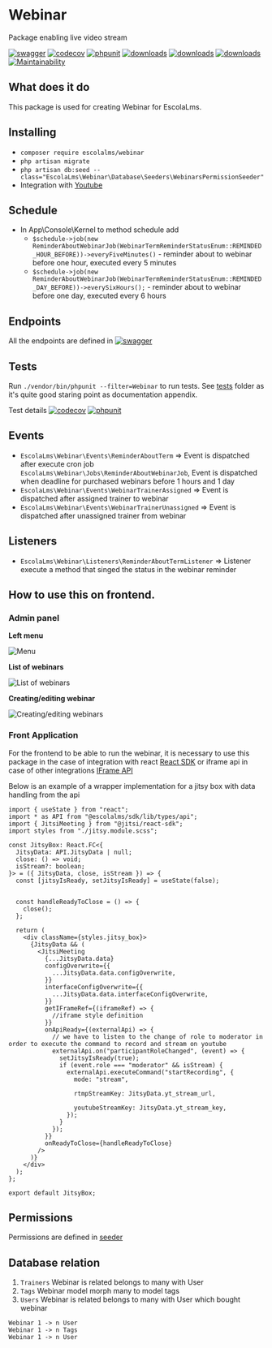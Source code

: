 # Webinar

Package enabling live video stream

[![swagger](https://img.shields.io/badge/documentation-swagger-green)](https://escolalms.github.io/Webinar/)
[![codecov](https://codecov.io/gh/EscolaLMS/Webinar/branch/main/graph/badge.svg?token=NRAN4R8AGZ)](https://codecov.io/gh/EscolaLMS/Webinar)
[![phpunit](https://github.com/EscolaLMS/Webinar/actions/workflows/test.yml/badge.svg)](https://github.com/EscolaLMS/Webinar/actions/workflows/test.yml)
[![downloads](https://img.shields.io/packagist/dt/escolalms/webinar)](https://packagist.org/packages/escolalms/webinar)
[![downloads](https://img.shields.io/packagist/v/escolalms/webinar)](https://packagist.org/packages/escolalms/webinar)
[![downloads](https://img.shields.io/packagist/l/escolalms/webinar)](https://packagist.org/packages/escolalms/webinar)
[![Maintainability](https://api.codeclimate.com/v1/badges/0c9e2593fb30e2048f95/maintainability)](https://codeclimate.com/github/EscolaLMS/Webinar/maintainability)

## What does it do

This package is used for creating Webinar for EscolaLms.

## Installing

- `composer require escolalms/webinar`
- `php artisan migrate`
- `php artisan db:seed --class="EscolaLms\Webinar\Database\Seeders\WebinarsPermissionSeeder"`
- Integration with [Youtube](https://github.com/EscolaLMS/Youtube)

## Schedule

- In App\Console\Kernel to method schedule add
  - `$schedule->job(new ReminderAboutWebinarJob(WebinarTermReminderStatusEnum::REMINDED_HOUR_BEFORE))->everyFiveMinutes()` - reminder about to webinar before one hour, executed every 5 minutes
  - `$schedule->job(new ReminderAboutWebinarJob(WebinarTermReminderStatusEnum::REMINDED_DAY_BEFORE))->everySixHours();` - reminder about to webinar before one day, executed every 6 hours

## Endpoints

All the endpoints are defined in [![swagger](https://img.shields.io/badge/documentation-swagger-green)](https://escolalms.github.io/Webinar/)

## Tests

Run `./vendor/bin/phpunit --filter=Webinar` to run tests. See [tests](https://github.com/EscolaLMS/Webinar/tree/main/tests) folder as it's quite good staring point as documentation appendix.

Test details [![codecov](https://codecov.io/gh/EscolaLMS/Webinar/branch/main/graph/badge.svg?token=NRAN4R8AGZ)](https://codecov.io/gh/EscolaLMS/Webinar) [![phpunit](https://github.com/EscolaLMS/Webinar/actions/workflows/test.yml/badge.svg)](https://github.com/EscolaLMS/Webinar/actions/workflows/test.yml)

## Events

- `EscolaLms\Webinar\Events\ReminderAboutTerm` => Event is dispatched after execute cron job `EscolaLms\Webinar\Jobs\ReminderAboutWebinarJob`, Event is dispatched when deadline for purchased webinars before 1 hours and 1 day
- `EscolaLms\Webinar\Events\WebinarTrainerAssigned` => Event is dispatched after assigned trainer to webinar
- `EscolaLms\Webinar\Events\WebinarTrainerUnassigned` => Event is dispatched after unassigned trainer from webinar

## Listeners

- `EscolaLms\Webinar\Listeners\ReminderAboutTermListener` => Listener execute a method that singed the status in the webinar reminder

## How to use this on frontend.

### Admin panel

**Left menu**

![Menu](./docs/webinar/menu.png "Menu")

**List of webinars**

![List of webinars](./docs/webinar/list.png "List of webinars")

**Creating/editing webinar**

![Creating/editing webinars](./docs/webinar/new_webinar.png "Creating or editing webinars")

### Front Application

For the frontend to be able to run the webinar, it is necessary to use this package in the case of integration with react [React SDK](https://jitsi.github.io/handbook/docs/dev-guide/dev-guide-react-sdk) or iframe api in case of other integrations [IFrame API](https://jitsi.github.io/handbook/docs/dev-guide/dev-guide-iframe)

Below is an example of a wrapper implementation for a jitsy box with data handling from the api

```
import { useState } from "react";
import * as API from "@escolalms/sdk/lib/types/api";
import { JitsiMeeting } from "@jitsi/react-sdk";
import styles from "./jitsy.module.scss";

const JitsyBox: React.FC<{
  JitsyData: API.JitsyData | null;
  close: () => void;
  isStream?: boolean;
}> = ({ JitsyData, close, isStream }) => {
  const [jitsyIsReady, setJitsyIsReady] = useState(false);


  const handleReadyToClose = () => {
    close();
  };

  return (
    <div className={styles.jitsy_box}>
      {JitsyData && (
        <JitsiMeeting
          {...JitsyData.data}
          configOverwrite={{
            ...JitsyData.data.configOverwrite,
          }}
          interfaceConfigOverwrite={{
            ...JitsyData.data.interfaceConfigOverwrite,
          }}
          getIFrameRef={(iframeRef) => {
            //iframe style definition
          }}
          onApiReady={(externalApi) => {
            // we have to listen to the change of role to moderator in order to execute the command to record and stream on youtube
            externalApi.on("participantRoleChanged", (event) => {
              setJitsyIsReady(true);
              if (event.role === "moderator" && isStream) {
                externalApi.executeCommand("startRecording", {
                  mode: "stream",

                  rtmpStreamKey: JitsyData.yt_stream_url,

                  youtubeStreamKey: JitsyData.yt_stream_key,
                });
              }
            });
          }}
          onReadyToClose={handleReadyToClose}
        />
      )}
    </div>
  );
};

export default JitsyBox;

```

## Permissions

Permissions are defined in [seeder](https://github.com/EscolaLMS/Webinar/blob/main/database/seeders/WebinarsPermissionSeeder.php)

## Database relation

1. `Trainers` Webinar is related belongs to many with User
2. `Tags` Webinar model morph many to model tags
3. `Users` Webinar is related belongs to many with User which bought webinar

```
Webinar 1 -> n User
Webinar 1 -> n Tags
Webinar 1 -> n User
```
